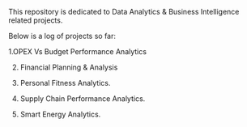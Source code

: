 This repository is dedicated to Data Analytics & Business Intelligence related projects.

Below is a log of projects so far:

1.OPEX Vs Budget Performance Analytics

2. Financial Planning & Analysis

3. Personal Fitness Analytics.

4. Supply Chain Performance Analytics.

5. Smart Energy Analytics.
